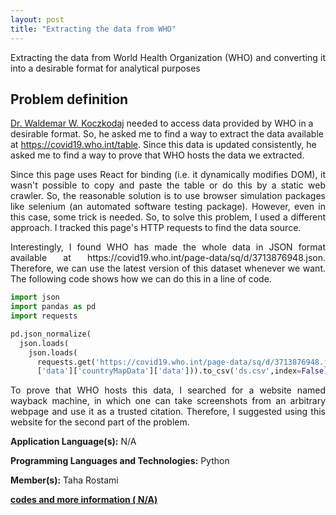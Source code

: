 ```yaml
---
layout: post
title: "Extracting the data from WHO"
---
```


<p align="justify"> 
Extracting the data from World Health Organization (WHO) and converting it into a desirable format for analytical purposes
</p>

## Problem definition
[Dr. Waldemar W. Koczkodaj](https://scholar.google.com/citations?hl=en&user=N3hztTAAAAAJ&view_op=list_works&sortby=pubdate) needed to access data provided by WHO in a desirable format. So, he asked me to find a way to extract the data available at https://covid19.who.int/table. Since this data is updated consistently, he asked me to find a way to prove that WHO hosts the data we extracted.


<p align="justify"> 
Since this page uses React for binding (i.e. it dynamically modifies DOM), it wasn't possible to copy and paste the table or do this by a static web crawler. So, the reasonable solution is to use browser simulation packages like selenium (an automated software testing package). However, even in this case, some trick is needed. So, to solve this problem, I used a different approach. I tracked this page's HTTP requests to find the data source.  
</p>

<p align="justify"> 
Interestingly, I found WHO has made the whole data in JSON format available at https://covid19.who.int/page-data/sq/d/3713876948.json. Therefore, we can use the latest version of this dataset whenever we want. The following code shows how we can do this in a line of code.
</p>

``` python
import json
import pandas as pd
import requests

pd.json_normalize(
  json.loads(
    json.loads(
      requests.get('https://covid19.who.int/page-data/sq/d/3713876948.json'.content)
      ['data']['countryMapData']['data'])).to_csv('ds.csv',index=False)
```

<p align="justify"> 
To prove that WHO hosts this data, I searched for a website named wayback machine, in which one can take screenshots from an arbitrary webpage and use it as a trusted citation. Therefore, I suggested using this website for the second part of the problem.
</p>

**Application Language(s):** N/A

**Programming Languages and Technologies:** Python

**Member(s):** Taha Rostami

**[codes and more information ( N/A)](#)**

